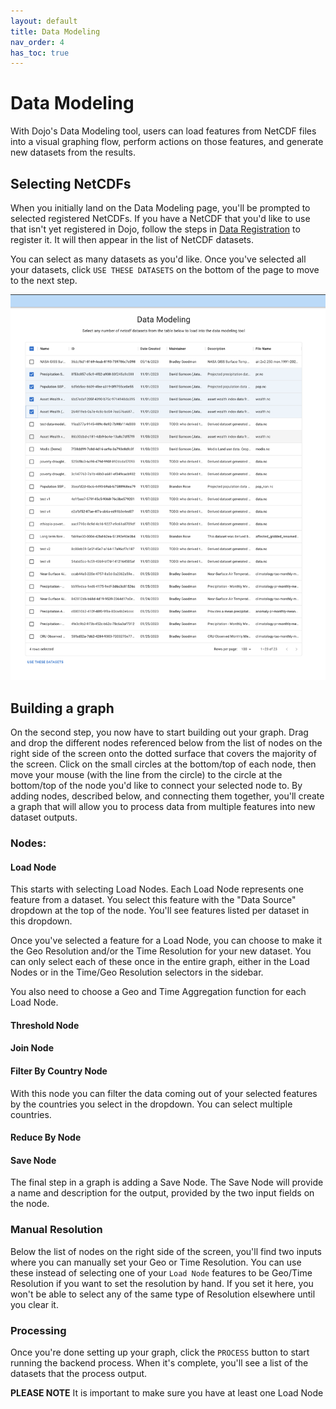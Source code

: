 ```yaml
---
layout: default
title: Data Modeling
nav_order: 4
has_toc: true
---
```


# Data Modeling

With Dojo's Data Modeling tool, users can load features from NetCDF files into a visual graphing flow, perform actions on those features, and generate new datasets from the results.

## Selecting NetCDFs

When you initially land on the Data Modeling page, you'll be prompted to selected registered NetCDFs. If you have a NetCDF that you'd like to use that isn't yet registered in Dojo, follow the steps in [Data Registration](#data-registration) to register it. It will then appear in the list of NetCDF datasets.

You can select as many datasets as you'd like. Once you've selected all your datasets, click `USE THESE DATASETS` on the bottom of the page to move to the next step.

![Select NetCDFs](imgs/data-modeling-select-netcdfs.png)

## Building a graph

On the second step, you now have to start building out your graph. Drag and drop the different nodes referenced below from the list of nodes on the right side of the screen onto the dotted surface that covers the majority of the screen. Click on the small circles at the bottom/top of each node, then move your mouse (with the line from the circle) to the circle at the bottom/top of the node you'd like to connect your selected node to. By adding nodes, described below, and connecting them together, you'll create a graph that will allow you to process data from multiple features into new dataset outputs.

### Nodes:
#### Load Node
This starts with selecting Load Nodes. Each Load Node represents one feature from a dataset. You select this feature with the "Data Source" dropdown at the top of the node. You'll see features listed per dataset in this dropdown.

Once you've selected a feature for a Load Node, you can choose to make it the Geo Resolution and/or the Time Resolution for your new dataset. You can only select each of these once in the entire graph, either in the Load Nodes or in the Time/Geo Resolution selectors in the sidebar.

You also need to choose a Geo and Time Aggregation function for each Load Node.

<!-- Note: explain these:
'conserve', 'min', 'max', 'mean', 'median', 'mode', 'interp_or_mean', 'nearest_or_mode',
 -->

#### Threshold Node

#### Join Node

#### Filter By Country Node 
With this node you can filter the data coming out of your selected features by the countries you select in the dropdown. You can select multiple countries.

#### Reduce By Node
<!--
Note: explain these in context
 'lat', 'lon', 'time', 'country'
 -->


#### Save Node
The final step in a graph is adding a Save Node. The Save Node will provide a name and description for the output, provided by the two input fields on the node. 

### Manual Resolution
Below the list of nodes on the right side of the screen, you'll find two inputs where you can manually set your Geo or Time Resolution. You can use these instead of selecting one of your `Load Node` features to be Geo/Time Resolution if you want to set the resolution by hand. If you set it here, you won't be able to select any of the same type of Resolution elsewhere until you clear it. 

### Processing
Once you're done setting up your graph, click the `PROCESS` button to start running the backend process. When it's complete, you'll see a list of the datasets that the process output. 

**PLEASE NOTE** It is important to make sure you have at least one Load Node